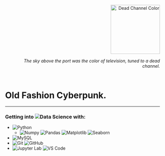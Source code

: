 <div align="right" >
  <br />
  <a href = "https://github.com/anresz73/white_noise/blob/master/white_noise/white_noise.py">
    <img alt="Dead Channel Color" height="160px" src=https://user-images.githubusercontent.com/68594187/155456441-63b33fca-1edf-4808-90f0-aaf02bea8136.gif />
  </a>
  <br />
  
*The sky above the port was the color of television, tuned to a dead channel.*
  
 </div>
<br />

# Old Fashion Cyberpunk.

---

### Getting into ![Data Science](https://img.shields.io/badge/-Data%20Science-000000?style=for-the-badge&logo=data) with:
- ![Python](https://img.shields.io/badge/Python-14354C?style=plastic-square&logo=python&logoColor=ffffff)
  - ![Numpy](https://img.shields.io/badge/-Numpy-777BB4?style=plastic-square&logo=numpy&logoColor=ffffff)
![Pandas](https://img.shields.io/badge/-Pandas-2C2D72?style=plastic-square&logo=pandas)
![Matplotlib](https://img.shields.io/badge/-Matplotlib-000000?style=plastic-square&logo=matplotlib)
![Seaborn](https://img.shields.io/badge/-Seaborn-000000?style=plastic-square&logo=seaborn)
- ![MySQL](https://img.shields.io/badge/-MySQL-005C84?style=plastic-square&logo=MySQL&logoColor=ffffff)
- ![Git](https://img.shields.io/badge/-Git-E44C30?style=plastic-square&logo=git&logoColor=%23ffffff)
![GitHub](https://img.shields.io/badge/-GitHub-100000?style=plastic-square&logo=github)
- ![Jupyter Lab](http://img.shields.io/badge/-Jupyter%20Lab-F37626?style=plastic-square&logo=jupyter&logoColor=ffffff)
![VS Code](http://img.shields.io/badge/-VS%20Code-5C2D91?style=plastic-square&logo=visual-studio-code&logoColor=ffffff)
